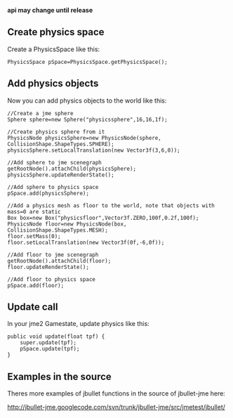 **api may change until release**
## Create physics space ##
Create a PhysicsSpace like this:
```
PhysicsSpace pSpace=PhysicsSpace.getPhysicsSpace();
```
## Add physics objects ##
Now you can add physics objects to the world like this:

```
//Create a jme sphere
Sphere sphere=new Sphere("physicssphere",16,16,1f);

//Create physics sphere from it
PhysicsNode physicsSphere=new PhysicsNode(sphere, CollisionShape.ShapeTypes.SPHERE);
physicsSphere.setLocalTranslation(new Vector3f(3,6,0));

//Add sphere to jme scenegraph
getRootNode().attachChild(physicsSphere);
physicsSphere.updateRenderState();

//Add sphere to physics space
pSpace.add(physicsSphere);

//Add a physics mesh as floor to the world, note that objects with mass=0 are static
Box box=new Box("physicsfloor",Vector3f.ZERO,100f,0.2f,100f);
PhysicsNode floor=new PhysicsNode(box, CollisionShape.ShapeTypes.MESH);
floor.setMass(0);
floor.setLocalTranslation(new Vector3f(0f,-6,0f));

//Add floor to jme scenegraph
getRootNode().attachChild(floor);
floor.updateRenderState();

//Add floor to physics space
pSpace.add(floor);
```
## Update call ##
In your jme2 Gamestate, update physics like this:
```
public void update(float tpf) {
    super.update(tpf);
    pSpace.update(tpf);
}
```

## Examples in the source ##
Theres more examples of jbullet functions in the source of jbullet-jme here:

http://jbullet-jme.googlecode.com/svn/trunk/jbullet-jme/src/jmetest/jbullet/